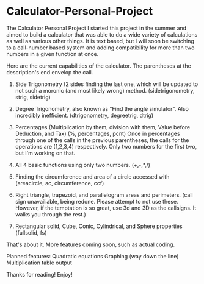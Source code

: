 # Calculator-Personal-Project
The Calculator Personal Project
I started this project in the summer and aimed to build a calculator that was able to do a wide variety of calculations
as well as various other things. It is text based, but I will soon be switching to a call-number based system 
and adding compatibility for more than two numbers in a given function at once.

Here are the current capabilities of the calculator. The parentheses at the description's end envelop the call.

1. Side Trigonometry (2 sides finding the last one, which will be updated to not such a moronic (and most likely wrong) method. (sidetrigonometry, strig, sidetrig)

2. Degree Trigonometry, also known as "Find the angle simulator". Also incredibly inefficient. (dtrigonometry, degreetrig, dtrig)

3. Percentages (Multiplication by them, division with them, Value before Deduction, and Tax) (%, percentages, pcnt)
Once in percentages through one of the calls in the previous parentheses, the calls for the operations are (1,2,3,4) respectively. Only two numbers for the first two, but I'm working on that.

4. All 4 basic functions using only two numbers. (+,-,*,/) 

5. Finding the circumference and area of a circle accessed with (areacircle, ac, circumference, ccf)

6. Right triangle, trapezoid, and parallelogram areas and perimeters. (call sign unavailiable, being redone. Please attempt to not use these. However, if the temptation is so great, use 3d and 3D as the callsigns. It walks you through the rest.) 

7. Rectangular solid, Cube, Conic, Cylindrical, and Sphere properties (fullsolid, fs) 

That's about it. More features coming soon, such as actual coding.

Planned features:
Quadratic equations
Graphing (way down the line)
Multiplication table output

Thanks for reading! Enjoy!
